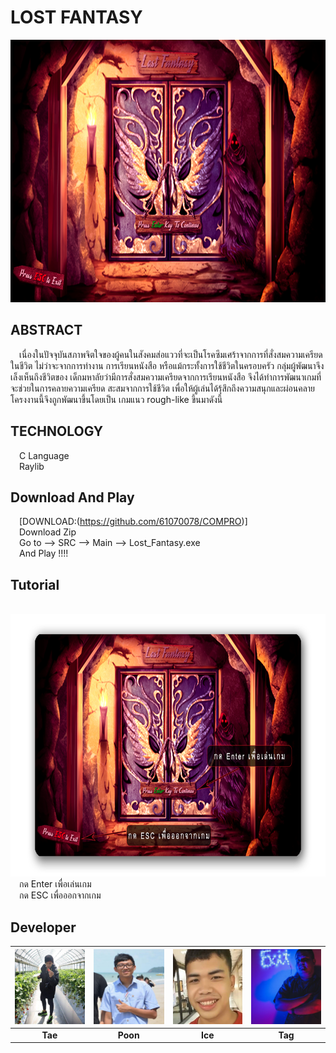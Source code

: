 # LOST FANTASY
<img src="src/IMG/Title/manu.png" width="780px" height="420px"><br>
## ABSTRACT<br>
&emsp;เนื่องในปัจจุบันสภาพจิตใจของผู้คนในสังคมส่อแววที่จะเป็นโรคซึมเศร้าจากการที่สั่งสมความเครียดในชีวิต 
    ไม่ว่าจะจากการทำงาน การเรียนหนังสือ หรือแม้กระทั้งการใช้ชีวิตในครอบครัว กลุ่มผู้พัฒนาจึงเล็งเห็นถึงชีวิตของ
    เด็กมหาลัยว่ามีการสั่งสมความเครียดจากการเรียนหนังสือ จึงได้ทำการพัฒนาเกมที่จะช่วยในการคลายความเครียด
    สะสมจากการใช้ชีวิต เพื่อให้ผู้เล่นได้รุ้สึกถึงความสนุกและผ่อนคลาย โครงงานนี้จึงถูกพัฒนาขึ้นโดยเป็น
    เกมแนว rough-like ขึ้นมาดังนี้
## TECHNOLOGY<br>
&emsp;C Language<br>
&emsp;Raylib
## Download And Play<br>
&emsp;[DOWNLOAD:(https://github.com/61070078/COMPRO)]<br>
&emsp;Download Zip<br>
&emsp;Go to --> SRC --> Main --> Lost_Fantasy.exe<br>
&emsp;And Play !!!!
## Tutorial<br>
&emsp;<img src="src/IMG/Tutorial/manu.png" width="780px" height="420px"><br>
&emsp;กด Enter เพื่อเล่นเกม<br>
&emsp;กด ESC เพื่อออกจากเกม<br>
## Developer<br>
|<img src="Team/Tae.jpg" width="120px" height="120px">|<img src="Team/Poon.jpg" width="120px" height="120px">|<img src="Team/Ice.jpg" width="120px" height="120px">|<img src="Team/Tag.jpg" width="120px" height="120px">|
|:---:|:---:|:---:|:---:|
|**Tae**|**Poon**|**Ice**|**Tag**|
